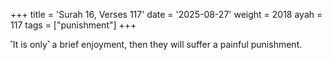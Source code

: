 +++
title = 'Surah 16, Verses 117'
date = '2025-08-27'
weight = 2018
ayah = 117
tags = ["punishment"]
+++

˹It is only˺ a brief enjoyment, then they will suffer a painful punishment.